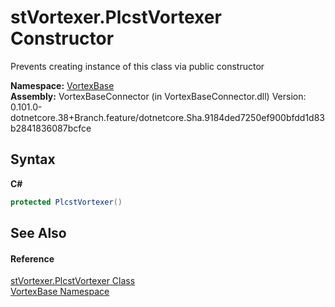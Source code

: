 # stVortexer.PlcstVortexer Constructor 
 

Prevents creating instance of this class via public constructor

**Namespace:**&nbsp;<a href="N_VortexBase.md">VortexBase</a><br />**Assembly:**&nbsp;VortexBaseConnector (in VortexBaseConnector.dll) Version: 0.101.0-dotnetcore.38+Branch.feature/dotnetcore.Sha.9184ded7250ef900bfdd1d83b2841836087bcfce

## Syntax

**C#**<br />
``` C#
protected PlcstVortexer()
```


## See Also


#### Reference
<a href="T_VortexBase_stVortexer_PlcstVortexer.md">stVortexer.PlcstVortexer Class</a><br /><a href="N_VortexBase.md">VortexBase Namespace</a><br />